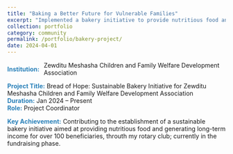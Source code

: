```yaml
---
title: "Baking a Better Future for Vulnerable Families"
excerpt: "Implemented a bakery initiative to provide nutritious food and skill development for underprivileged children and families."
collection: portfolio
category: community
permalink: /portfolio/bakery-project/
date: 2024-04-01
---
```


<div style="display: flex; align-items: center; gap: 10px; margin-bottom: 3px;">
  <span style="color:#2980b9;"><strong>Institution:</strong></span> Zewditu Meshasha Children and Family Welfare Development Association  
</div>

<span style="color:#2980b9;"><strong>Project Title:</strong></span> Bread of Hope: Sustainable Bakery Initiative for Zewditu Meshasha Children and Family Welfare Development Association  
<span style="color:#2980b9;"><strong>Duration:</strong></span> Jan 2024 – Present  
<span style="color:#2980b9;"><strong>Role:</strong></span> Project Coordinator

<span style="color:#2980b9;"><strong>Key Achievement:</strong></span> Contributing to the establishment of a sustainable bakery initiative aimed at providing nutritious food and generating long-term income for over 100 beneficiaries, throuth my rotary club; currently in the fundraising phase.